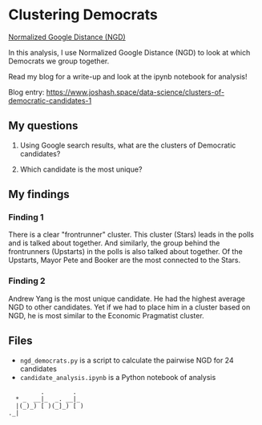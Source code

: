 # Clustering Democrats

[Normalized Google Distance (NGD)](https://github.com/josh-ashkinaze/Normalized-Google-Distance)

In this analysis, I use Normalized Google Distance (NGD) to look at which Democrats we group together. 

Read my blog for a write-up and look at the ipynb notebook for analysis! 

Blog entry: https://www.joshash.space/data-science/clusters-of-democratic-candidates-1


## My questions

1. Using Google search results, what are the clusters of Democratic candidates?

2. Which candidate is the most unique?


## My findings
### Finding 1 
There is a clear "frontrunner" cluster. This cluster (Stars) leads in the polls and is talked about together. And similarly, the group behind the frontrunners (Upstarts) in the polls is also talked about together. Of the Upstarts, Mayor Pete and Booker are the most connected to the Stars.

### Finding 2
Andrew Yang is the most unique candidate. He had the highest average NGD to other candidates. Yet if we had to place him in a cluster based on NGD, he is most similar to the Economic Pragmatist cluster.


## Files 
* ```ngd_democrats.py``` is a script to calculate the pairwise NGD for 24 candidates 
* ```candidate_analysis.ipynb``` is a Python notebook of analysis 


```
         .        .  
  * _  __|_  _. __|_ 
  |(_)_) [ )(_]_) [ )
._|

```
